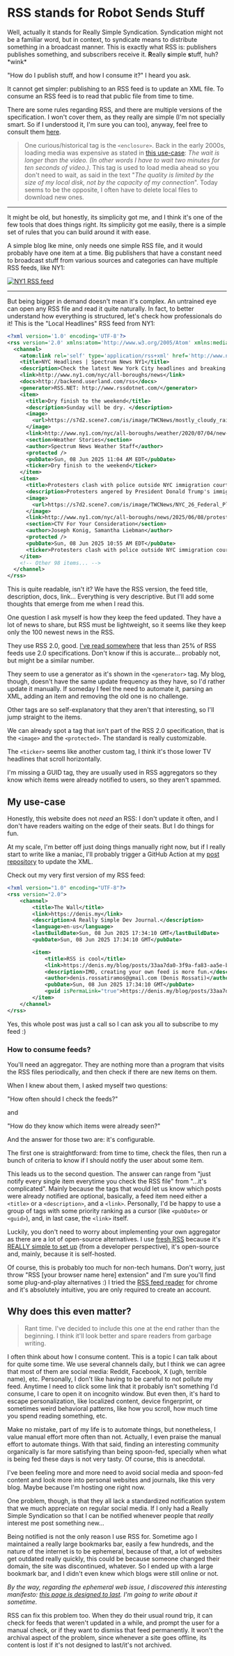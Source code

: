 # RSS stands for Robot Sends Stuff

Well, actually it stands for Really Simple Syndication. Syndication might not be a familiar word, but in context, to syndicate means to distribute something in a broadcast manner. This is exactly what RSS is: publishers publishes something, and subscribers receive it. **R**eally **s**imple **s**tuff, huh? \*wink\*

"How do I publish stuff, and how I consume it?" I heard you ask.

It cannot get simpler: publishing to an RSS feed is to update an XML file. To consume an RSS feed is to read that public file from time to time.

There are some rules regarding RSS, and there are multiple versions of the specification. I won't cover them, as they really are simple (I'm not specially smart. So if I understood it, I'm sure you can too), anyway, feel free to consult them [here](https://cyber.harvard.edu/rss/rss.html).

> One curious/historical tag is the `<enclosure>`. Back in the early 2000s, loading media was expensive as stated in [this use-case](https://www.rssboard.org/rss-enclosures-use-case): _The wait is longer than the video. (In other words I have to wait two minutes for ten seconds of video.)_.
> This tag is used to load media ahead so you don't need to wait, as said in the text "_The quality is limited by the size of my local disk, not by the capacity of my connection_". Today seems to be the opposite, I often have to delete local files to download new ones.

---

It might be old, but honestly, its simplicity got me, and I think it's one of the few tools that does things right. Its simplicity got me easily, there is a simple set of rules that you can build around it with ease.

A simple blog lke mine, only needs one simple RSS file, and it would probably have one item at a time. Big publishers that have a constant need to broadcast stuff from various sources and categories can have multiple RSS feeds, like NY1:


[![NY1 RSS feed](https://cdn.denis.my/assets/ny1-rss-feed.png)](https://ny1.com/nyc/all-boroughs/rss)

---

But being bigger in demand doesn't mean it's complex. An untrained eye can open any RSS file and read it quite naturally. In fact, to better understand how everything is structured, let's check how professionals do it! This is the "Local Headlines" RSS feed from NY1:

```xml
<?xml version='1.0' encoding='UTF-8'?>
<rss version='2.0' xmlns:atom='http://www.w3.org/2005/Atom' xmlns:media='http://www.w3.org/2005/Media'>
  <channel>
    <atom:link rel='self' type='application/rss+xml' href='http://www.ny1.com/services/contentfeed.nyc|all-boroughs|news.landing.rss' />
    <title>NYC Headlines | Spectrum News NY1</title>
    <description>Check the latest New York City headlines and breaking news from NY1.</description>
    <link>http://www.ny1.com/nyc/all-boroughs/news</link>
    <docs>http://backend.userland.com/rss</docs>
    <generator>RSS.NET: http://www.rssdotnet.com/</generator>
    <item>
      <title>Dry finish to the weekend</title>
      <description>Sunday will be dry. </description>
      <image>
        <url>https://s7d2.scene7.com/is/image/TWCNews/mostly_cloudy_rain_shower_spring_new_york_city_nyc_ny_MattFriedman_033125</url>
      </image>
      <link>http://www.ny1.com/nyc/all-boroughs/weather/2020/07/04/new-york-city-all-boroughs-daily-forecast</link>
      <section>Weather Stories</section>
      <author>Spectrum News Weather Staff</author>
      <protected />
      <pubDate>Sun, 08 Jun 2025 11:04 AM EDT</pubDate>
      <ticker>Dry finish to the weekend</ticker>
    </item>
    <item>
      <title>Protesters clash with police outside NYC immigration courts</title>
      <description>Protesters angered by President Donald Trump's immigration policies attempted stop vehicles exiting the building they believed had detainees in them.</description>
      <image>
        <url>https://s7d2.scene7.com/is/image/TWCNews/NYC_26_Federal_Plaza_AP_20009669998969</url>
      </image>
      <link>http://www.ny1.com/nyc/all-boroughs/news/2025/06/08/protesters-clash-with-police-outside-nyc-immigration-courts</link>
      <section>CTV For Your Consideration</section>
      <author>Joseph Konig, Samantha Liebman</author>
      <protected />
      <pubDate>Sun, 08 Jun 2025 10:55 AM EDT</pubDate>
      <ticker>Protesters clash with police outside NYC immigration courts</ticker>
    </item>
    <!-- Other 98 items... -->
  </channel>
</rss>
```

This is quite readable, isn't it? We have the RSS version, the feed title, description, docs, link... Everything is very descriptive. But I'll add some thoughts that emerge from me when I read this.

One question I ask myself is how they keep the feed updated. They have a lot of news to share, but RSS must be lightweight, so it seems like they keep only the 100 newest news in the RSS.

They use RSS 2.0, good. [I've read somewhere](https://www.w3schools.com/xml/xml_rss.asp#:~:text=Is%20RSS%20a%20Web%20Standard%3F) that less than 25% of RSS feeds use 2.0 specifications. Don't know if this is accurate... probably not, but might be a similar number.

They seem to use a generator as it's shown in the `<generator>` tag. My blog, though, doesn't have the same update frequency as they have, so I'd rather update it manually. If someday I feel the need to automate it, parsing an XML, adding an item and removing the old one is no challenge.

Other tags are so self-explanatory that they aren't that interesting, so I'll jump straight to the items.

We can already spot a tag that isn't part of the RSS 2.0 specification, that is the `<image>` and the `<protected>`. The standard is really customizable.

The `<ticker>` seems like another custom tag, I think it's those lower TV headlines that scroll horizontally.

I'm missing a GUID tag, they are usually used in RSS aggregators so they know which items were already notified to users, so they aren't spammed.

## My use-case

Honestly, this website does not _need_ an RSS: I don't update it often, and I don't have readers waiting on the edge of their seats. But I do things for fun.

At my scale, I'm better off just doing things manually right now, but if I really start to write like a maniac, I'll probably trigger a GitHub Action at my [post repository](https://github.com/denis-rossati/blog-posts) to update the XML.

Check out my very first version of my RSS feed:

```xml
<?xml version="1.0" encoding="UTF-8"?>
<rss version="2.0">
    <channel>
        <title>The Wall</title>
        <link>https://denis.my</link>
        <description>A Really Simple Dev Journal.</description>
        <language>en-us</language>
        <lastBuildDate>Sun, 08 Jun 2025 17:34:10 GMT</lastBuildDate>
        <pubDate>Sun, 08 Jun 2025 17:34:10 GMT</pubDate>

        <item>
            <title>RSS is cool</title>
            <link>https://denis.my/blog/posts/33aa7da0-3f9a-fa83-aa5e-beecd923d110</link>
            <description>IMO, creating your own feed is more fun.</description>
            <author>denis.rossatiramos@gmail.com (Denis Rossati)</author>
            <pubDate>Sun, 08 Jun 2025 17:34:10 GMT</pubDate>
            <guid isPermaLink="true">https://denis.my/blog/posts/33aa7da0-3f9a-fa83-aa5e-beecd923d110</guid>
        </item>
    </channel>
</rss>
```

Yes, this whole post was just a call so I can ask you all to subscribe to my feed :)

### How to consume feeds?

You'll need an aggregator. They are nothing more than a program that visits the RSS files periodically, and then check if there are new items on them.

When I knew about them, I asked myself two questions:

"How often should I check the feeds?"

and

"How do they know which items were already seen?"

And the answer for those two are: it's configurable.


The first one is straightforward: from time to time, check the files, then run a bunch of criteria to know if I should notify the user about some item.

This leads us to the second question. The answer can range from "just notify every single item everytime you check the RSS file" from "...it's complicated". Mainly because the tags that would let us know which posts were already notified are optional, basically, a feed item need either a `<title>` or a `<description>`, and a `<link>`. Personally, I'd be happy to use a group of tags with some priority ranking as a cursor (like `<pubDate>` or `<guid>`), and, in last case, the `<link>` itself.

Luckily, you don't need to worry about implementing your own aggregator as there are a lot of open-source alternatives. I use [fresh RSS](https://github.com/FreshRSS/FreshRSS) because it's [REALLY simple to set up](https://github.com/FreshRSS/FreshRSS#manual-install) (from a developer perspective), it's open-source and, mainly, because it is self-hosted.

Of course, this is probably too much for non-tech humans. Don't worry, just throw "RSS [your browser name here] extension" and I'm sure you'll find some plug-and-play alternatives :) I tried the [RSS feed reader](https://chromewebstore.google.com/detail/rss-feed-reader/pnjaodmkngahhkoihejjehlcdlnohgmp) for chrome and it's absolutely intuitive, you are only required to create an account.

## Why does this even matter?

> Rant time. I've decided to include this one at the end rather than the beginning. I think it'll look better and spare readers from garbage writing.

I often think about how I consume content. This is a topic I can talk about for quite some time. We use several channels daily, but I think we can agree that most of them are social media: Reddit, Facebook, X (ugh, terrible name), etc. Personally, I don't like having to be careful to not pollute my feed. Anytime I need to click some link that it probably isn't something I'd consume, I care to open it on incognito window. But even then, it's hard to escape personalization, like localized content, device fingerprint, or sometimes weird behavioral patterns, like how you scroll, how much time you spend reading something, etc.

Make no mistake, part of my life is to automate things, but nonetheless, I value manual effort more often than not. Actually, I even praise the manual effort to automate things. With that said, finding an interesting community organically is far more satisfying than being spoon-fed, specially when what is being fed these days is not very tasty. Of course, this is anecdotal.

I've been feeling more and more need to avoid social media and spoon-fed content and look more into personal websites and journals, like this very blog. Maybe because I'm hosting one right now.

One problem, though, is that they all lack a standardized notification system that we much appreciate on regular social media. If I only had a Really Simple Syndication so that I can be notified whenever people that _really_ interest me post something new...

Being notified is not the only reason I use RSS for. Sometime ago I maintained a really large bookmarks bar, easily a few hundreds, and the nature of the internet is to be ephemeral, because of that, a lot of websites get outdated really quickly, this could be because someone changed their domain, the site was discontinued, whatever. So I ended up with a large bookmark bar, and I didn't even knew which blogs were still online or not.

_By the way, regarding the ephemeral web issue, I discovered this interesting manifesto: [this page is designed to last](https://jeffhuang.com/designed_to_last/). I'm going to write about it sometime._

RSS can fix this problem too. When they do their usual round trip, it can check for feeds that weren't updated in a while, and prompt the user for a manual check, or if they want to dismiss that feed permanently. It won't the archival aspect of the problem, since whenever a site goes offline, its content is lost if it's not designed to last/it's not archived.
